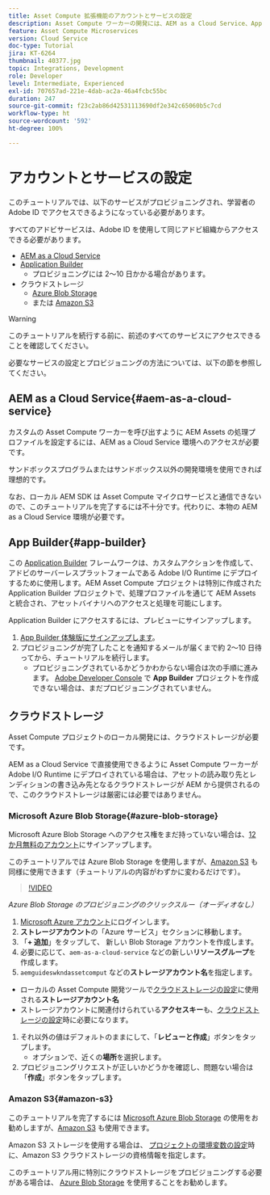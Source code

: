 ```yaml
---
title: Asset Compute 拡張機能のアカウントとサービスの設定
description: Asset Compute ワーカーの開発には、AEM as a Cloud Service、Application Builder、Microsoft や Amazon が提供するクラウドストレージなどのアカウントおよびサービスにアクセスできる必要があります。
feature: Asset Compute Microservices
version: Cloud Service
doc-type: Tutorial
jira: KT-6264
thumbnail: 40377.jpg
topic: Integrations, Development
role: Developer
level: Intermediate, Experienced
exl-id: 707657ad-221e-4dab-ac2a-46a4fcbc55bc
duration: 247
source-git-commit: f23c2ab86d42531113690df2e342c65060b5c7cd
workflow-type: ht
source-wordcount: '592'
ht-degree: 100%

---
```


# アカウントとサービスの設定

このチュートリアルでは、以下のサービスがプロビジョニングされ、学習者の Adobe ID でアクセスできるようになっている必要があります。

すべてのアドビサービスは、Adobe ID を使用して同じアドビ組織からアクセスできる必要があります。

+ [AEM as a Cloud Service](#aem-as-a-cloud-service)
+ [Application Builder](#app-builder)
   + プロビジョニングには 2～10 日かかる場合があります。
+ クラウドストレージ
   + [Azure Blob Storage](https://azure.microsoft.com/en-us/services/storage/blobs/)
   + または [Amazon S3](https://aws.amazon.com/s3/?did=ft_card&amp;trk=ft_card)

>[!WARNING]
>
>このチュートリアルを続行する前に、前述のすべてのサービスにアクセスできることを確認してください。
> 
> 必要なサービスの設定とプロビジョニングの方法については、以下の節を参照してください。

## AEM as a Cloud Service{#aem-as-a-cloud-service}

カスタムの Asset Compute ワーカーを呼び出すように AEM Assets の処理プロファイルを設定するには、AEM as a Cloud Service 環境へのアクセスが必要です。

サンドボックスプログラムまたはサンドボックス以外の開発環境を使用できれば理想的です。

なお、ローカル AEM SDK は Asset Compute マイクロサービスと通信できないので、このチュートリアルを完了するには不十分です。代わりに、本物の AEM as a Cloud Service 環境が必要です。

## App Builder{#app-builder}

この [Application Builder](https://developer.adobe.com/app-builder/) フレームワークは、カスタムアクションを作成して、アドビのサーバーレスプラットフォームである Adobe I/O Runtime にデプロイするために使用します。AEM Asset Compute プロジェクトは特別に作成された Application Builder プロジェクトで、処理プロファイルを通じて AEM Assets と統合され、アセットバイナリへのアクセスと処理を可能にします。

Application Builder にアクセスするには、プレビューにサインアップします。

1. [App Builder 体験版にサインアップします](https://developer.adobe.com/app-builder/trial/)。
1. プロビジョニングが完了したことを通知するメールが届くまで約 2～10 日待ってから、チュートリアルを続行します。
   + プロビジョニングされているかどうかわからない場合は次の手順に進みます。 [Adobe Developer Console](https://developer.adobe.com/console/) で __App Builder__ プロジェクトを作成できない場合は、まだプロビジョニングされていません。

## クラウドストレージ

Asset Compute プロジェクトのローカル開発には、クラウドストレージが必要です。

AEM as a Cloud Service で直接使用できるように Asset Compute ワーカーが Adobe I/O Runtime にデプロイされている場合は、アセットの読み取り先とレンディションの書き込み先となるクラウドストレージが AEM から提供されるので、このクラウドストレージは厳密には必要ではありません。

### Microsoft Azure Blob Storage{#azure-blob-storage}

Microsoft Azure Blob Storage へのアクセス権をまだ持っていない場合は、[12 か月無料のアカウント](https://azure.microsoft.com/ja-jp/free/)にサインアップします。

このチュートリアルでは Azure Blob Storage を使用しますが、[Amazon S3](#amazon-s3) も同様に使用できます（チュートリアルの内容がわずかに変わるだけです）。

>[!VIDEO](https://video.tv.adobe.com/v/40377?quality=12&learn=on)

_Azure Blob Storage のプロビジョニングのクリックスルー（オーディオなし）_

1. [Microsoft Azure アカウント](https://azure.microsoft.com/ja-jp/account/)にログインします。 
1.  __ストレージアカウント__&#x200B;の「Azure サービス」セクションに移動します。
1. 「__+ 追加__」をタップして、 新しい Blob Storage アカウントを作成します。
1. 必要に応じて、`aem-as-a-cloud-service` などの新しい&#x200B;__リソースグループ__&#x200B;を作成します。 
1.  `aemguideswkndassetcomput` などの&#x200B;__ストレージアカウント名__&#x200B;を指定します。
   + ローカルの Asset Compute 開発ツールで[クラウドストレージの設定](../develop/environment-variables.md)に使用される&#x200B;__ストレージアカウント名__
   + ストレージアカウントに関連付けられている&#x200B;__アクセスキー__&#x200B;も、[クラウドストレージの設定](../develop/environment-variables.md)時に必要になります。
1. それ以外の値はデフォルトのままにして、「__レビューと作成__」ボタンをタップします。
   + オプションで、近くの&#x200B;__場所__&#x200B;を選択します。
1. プロビジョニングリクエストが正しいかどうかを確認し、問題ない場合は「__作成__」ボタンをタップします。

### Amazon S3{#amazon-s3}

このチュートリアルを完了するには [Microsoft Azure Blob Storage](#azure-blob-storage) の使用をお勧めしますが、[Amazon S3](https://aws.amazon.com/s3/?did=ft_card&amp;trk=ft_card) も使用できます。

Amazon S3 ストレージを使用する場合は、 [プロジェクトの環境変数の設定](../develop/environment-variables.md#amazon-s3)時に、Amazon S3 クラウドストレージの資格情報を指定します。

このチュートリアル用に特別にクラウドストレージをプロビジョニングする必要がある場合は、 [Azure Blob Storage](#azure-blob-storage) を使用することをお勧めします。
